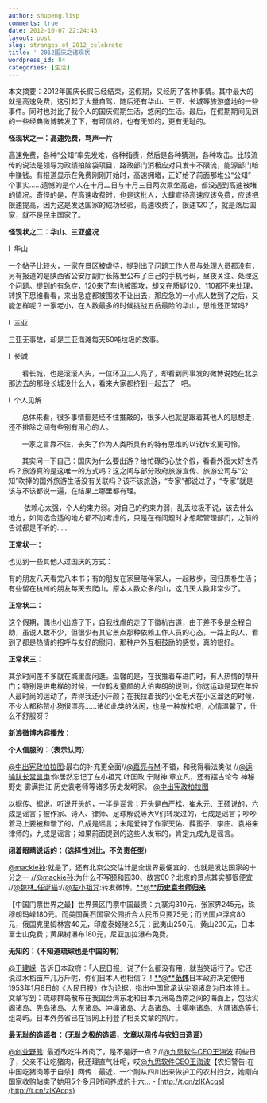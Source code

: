 ```yaml
---
author: shupeng.lisp
comments: true
date: 2012-10-07 22:24:43
layout: post
slug: stranges_of_2012_celebrate
title: ' 2012国庆之诸现状  '
wordpress_id: 84
categories: [生活]
---
```


本文摘要：2012年国庆长假已经结束，这假期，又经历了各种事情。其中最大的就是高速免费，这引起了大量自驾，随后还有华山、三亚、长城等旅游盛地的一些事件。同时也对比了我个人的国庆假期生活，悠闲的生活。最后，在假期期间见到的一些经典微博转发了下，有可信的，也有无知的，更有无耻的。



  <!--break-->



**怪现状之一：高速免费，骂声一片**




高速免费，各种“公知”率先发难，各种指责，然后是各种猜测，各种攻击。比较流传的说法是领导为政绩拍脑袋项目，路政部门消极应对只发卡不限流，能源部门暗中赚钱。有报道显示在免费刚刚开始时，高速拥堵，正好给了前面那堆公“公知”一个事实……遗憾的是个人在十月二日与十月三日两次乘坐高速，都没遇到高速被堵的情况。奇怪的是，在高速收费时，也是这批人，大肆宣扬高速应该免费，应该把限速提高，因为这是发达国家的成功经验，高速收费了，限速120了，就是落后国家，就不是民主国家了。




**怪现状之二：华山、三亚盛况**




l  华山




一个帖子比较火，一家在景区被虐待，提到出了问题工作人员与处理人员都没有，另有报道的是陕西省公安厅副厅长陈里公布了自己的手机号码，昼夜关注、处理这个问题。提到的有急症，120来了车也被围攻，却又在质疑120、110都不来处理，转换下思维看看，来出急症都被围攻不让出去，那应急的一小点人数到了之后，又能怎样呢？一家老小，在人数最多的时候挑战五岳最险的华山，思维还正常吗?




l  三亚




三亚无事故，却是三亚海滩每天50吨垃圾的故事。




l  长城




       看长城，也是滚滚人头，一位环卫工人亮了，却看到同事发的微博说她在北京那边去的那段长城没什么人，看来大家都挤到一起去了   吧。




l  个人见解




       总体来看，很多事情都是经不住推敲的，很多人也就是跟着其他人的思想走，还不排除之间有些别有用心的人。




       一家之言靠不住，丧失了作为人类所具有的特有思维的以讹传讹更可怜。




       其实问一下自己：国庆为什么要出游？给忙碌的心放个假，看看外面大好世界吗？旅游真的是这唯一的方式吗？这之间与部分政府旅游宣传、旅游公司与“公知”吹捧的国外旅游生活没有关联吗？该不该旅游，“专家”都说过了，“专家”就是该与不该都说一遍，在结果上哪里都有理。




        依赖心太强，个人约束力弱。对自己的约束力弱，乱丢垃圾不说，该去什么地方，如何选合适的地方都不加考虑的，只是在有问题时才想起管理部门，之前的告诫都是不听的……




**正常状一：**




也见到一些其他人过国庆的方式：




有的朋友八天看完八本书；有的朋友在家里陪伴家人，一起散步，回归质朴生活；有些留在杭州的朋友每天去爬山，原本人数众多的山，这几天人数非常少了。




**正常状二：**




这个假期，偶也小出游了下，自我找虐的走了下徽杭古道，由于差不多是全程自助，虽说人数不少，但很少有其它景点那种依赖工作人员的心态，一路上的人，看到了都是热情的招呼与友好的慰问，那种户外互相鼓励的感觉，真的很好。




**正常状三：**




其余时间差不多就在城里面闲逛。温馨的是，在我推着车进门时，有人热情的帮开门；特别是进电梯的时候，一位鹤发童颜的大伯爽朗的说到，你这运动是现在年轻人最时尚的运动了，弄得我还小汗颜；在我拉着我的小金毛犬在小区溜达的时候，不少人都称赞小狗很漂亮……诸如此类的休闲，也是一种放松吧，心情温馨了，什么不舒服呀？




**新浪微博内容播放：**




**个人信服的：（表示认同）**




[@中出宪政柏拉图](http://weibo.com/n/%E4%B8%AD%E5%87%BA%E5%AE%AA%E6%94%BF%E6%9F%8F%E6%8B%89%E5%9B%BE):最右的补充更全面//[@嘉亮与M](http://weibo.com/n/%E5%98%89%E4%BA%AE%E4%B8%8EM):不错，和我得看法类似 //[@运输队长常凯申](http://weibo.com/n/%E8%BF%90%E8%BE%93%E9%98%9F%E9%95%BF%E5%B8%B8%E5%87%AF%E7%94%B3):你居然忘记了左小祖咒 叶匡政 宁财神 章立凡，还有摆古论今 神秘野史 雾满拦江 历史袁老师等诸多历史发明家。 [@中出宪政柏拉图](http://weibo.com/naihe2010)




以据传、据说、听说开头的，一半是谣言；开头是白严松、崔永元、王硕说的，六成是谣言；被作家、诗人、律师、足球解说等大V们转发过的，七成是谣言；吵吵着马上要被和谐了的，八成是谣言；末尾爱特了作家天佑、薛蛮子、李庄、袁裕来律师的，九成是谣言；如果前面提到的这些人发布的，肯定九成九是谣言。




**闭着眼睛说话的：（选择性对比，不负责任型）**




[@mackie孙](http://weibo.com/n/mackie%E5%AD%99):就是了，还有北京公交估计是全世界最便宜的，也就是发达国家的十分之一 //[@mackie孙](http://weibo.com/n/mackie%E5%AD%99):为什么不写颐和园30、故宫60？北京的景点其实都很便宜 //[@魏林_任诞猫](http://weibo.com/n/%E9%AD%8F%E6%9E%97_%E4%BB%BB%E8%AF%9E%E7%8C%AB)://[@左小祖咒](http://weibo.com/n/%E5%B7%A6%E5%B0%8F%E7%A5%96%E5%92%92):转发微博。[**@****历史袁老师归来**](http://weibo.com/u/2277448183)




【中国门票世界之最】世界景区门票中国最贵：九寨沟310元，张家界245元，珠穆朗玛峰180元。而美国黄石国家公园折合人民币只要75元；而法国卢浮宫80元，俄国克里姆林宫40元，印度泰姬陵2.5元；武夷山250元，黄山230元，日本富士山免费；黄果树瀑布180元，尼亚加拉瀑布免费。




**无知的：（不知道琉球也是中国的啊）**




[@于建嵘](http://weibo.com/n/%E4%BA%8E%E5%BB%BA%E5%B5%98): 告诉日本政府：「人民日报」说了什么都没有用，就当笑话行了。它还说过水稻亩产几万斤呢，你们日本人也相信？！[**@****范炜**](http://weibo.com/fanweidejia)日本政府决定使用1953年1月8日的《人民日报》作为论据，指出中国曾承认尖阁诸岛为日本领土。文章写到：琉球群岛散布在我国台湾东北和日本九洲岛西南之间的海面上，包括尖阁诸岛、先岛诸岛、大东诸岛、冲绳诸岛、大岛诸岛、土噶喇诸岛、大隅诸岛等七组岛屿。日本外务省已在官网上刊登了相关文章的照片。




**最无耻的造谣者：（无耻之极的造谣，文章以网传与农妇曰造谣）**




[@创业野熊](http://weibo.com/n/%E5%88%9B%E4%B8%9A%E9%87%8E%E7%86%8A): 最近改吃牛养肉了，是不是好一点？//[@九思软件CEO王海波](http://weibo.com/n/%E4%B9%9D%E6%80%9D%E8%BD%AF%E4%BB%B6CEO%E7%8E%8B%E6%B5%B7%E6%B3%A2):前些日子，父亲不让吃猪肉，我还理直气壮呢，哎[@九思软件CEO王海波](http://weibo.com/wanghaibo100)【农妇警告:在中国吃猪肉等于自杀】网传：最近，一个刚从四川出来做护工的农村妇女，她刚向国家收购站卖了她用5个多月时间养成的十六... - [http://t.cn/zlKAcqs](http://t.cn/zlKAcqs)
